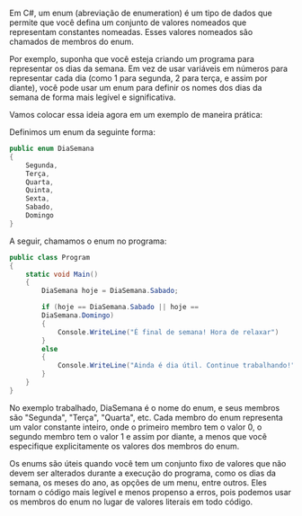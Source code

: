 
Em C#, um enum (abreviação de enumeration) é um tipo de dados que permite que você defina um conjunto de valores nomeados que representam constantes nomeadas. Esses valores nomeados são chamados de membros do enum.

Por exemplo, suponha que você esteja criando um programa para representar os dias da semana. Em vez de usar variáveis em números para representar cada dia (como 1 para segunda, 2 para terça, e assim por diante), você pode usar um enum para definir os nomes dos dias da semana de forma mais legível e significativa.

Vamos colocar essa ideia agora em um exemplo de maneira prática:

Definimos um enum da seguinte forma:

```csharp
public enum DiaSemana
{
	Segunda,
	Terça,
	Quarta,
	Quinta, 
	Sexta,
	Sabado,
	Domingo
}
```

A seguir, chamamos o enum no programa:

```csharp
public class Program
{
	static void Main()
	{
		DiaSemana hoje = DiaSemana.Sabado;

		if (hoje == DiaSemana.Sabado || hoje == 
		DiaSemana.Domingo)
		{
			Console.WriteLine("É final de semana! Hora de relaxar")
		}
		else
		{
			Console.WriteLine("Ainda é dia útil. Continue trabalhando!")
		}
	}
}
```

No exemplo trabalhado, DiaSemana é o nome do enum, e seus membros são "Segunda", "Terça", "Quarta", etc. Cada membro do enum representa um valor constante inteiro, onde o primeiro membro tem o valor 0, o segundo membro tem o valor 1 e assim por diante, a menos que você especifique explicitamente os valores dos membros do enum.

Os enums são úteis quando você tem um conjunto fixo de valores que não devem ser alterados durante a execução do programa, como os dias da semana, os meses do ano, as opções de um menu, entre outros. Eles tornam o código mais legível e menos propenso a erros, pois podemos usar os membros do enum no lugar de valores literais em todo código.